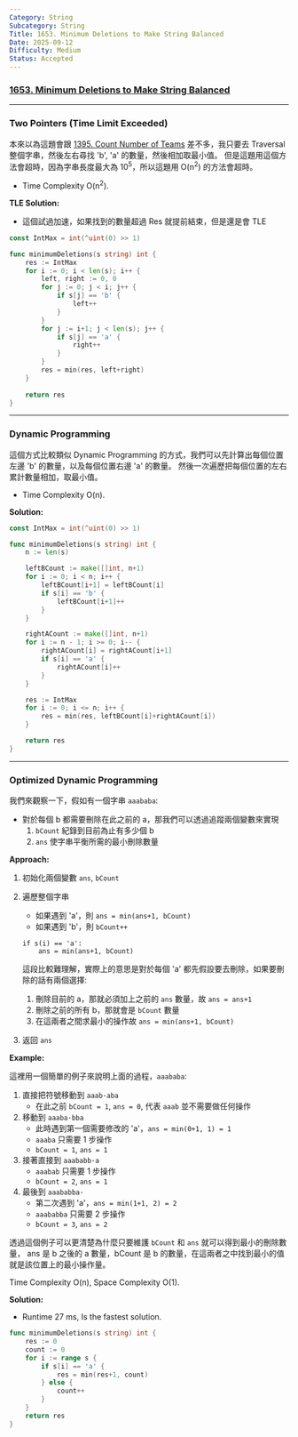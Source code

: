 ```yaml
---
Category: String
Subcategory: String
Title: 1653. Minimum Deletions to Make String Balanced
Date: 2025-09-12
Difficulty: Medium
Status: Accepted
---
```

### [1653. Minimum Deletions to Make String Balanced]

---

### Two Pointers (Time Limit Exceeded)

本來以為這題會跟 [1395. Count Number of Teams] 差不多，我只要去 Traversal 整個字串，然後左右尋找 'b', 'a' 的數量，然後相加取最小值。
但是這題用這個方法會超時，因為字串長度最大為 10<sup>5</sup>，所以這題用 O(n<sup>2</sup>) 的方法會超時。

-   Time Complexity O(n<sup>2</sup>).

**TLE Solution:**
-   這個試過加速，如果找到的數量超過 Res 就提前結束，但是還是會 TLE
```go
const IntMax = int(^uint(0) >> 1)

func minimumDeletions(s string) int {
    res := IntMax
    for i := 0; i < len(s); i++ {
        left, right := 0, 0
        for j := 0; j < i; j++ {
            if s[j] == 'b' {
                left++
            }
        }
        for j := i+1; j < len(s); j++ {
            if s[j] == 'a' {
                right++
            }
        }
        res = min(res, left+right)
    }
    
    return res
}
```

---

### Dynamic Programming

這個方式比較類似 Dynamic Programming 的方式，我們可以先計算出每個位置左邊 'b' 的數量，以及每個位置右邊 'a' 的數量。
然後一次遍歷把每個位置的左右累計數量相加，取最小值。

-   Time Complexity O(n).

**Solution:**
```go
const IntMax = int(^uint(0) >> 1)

func minimumDeletions(s string) int {
    n := len(s)

    leftBCount := make([]int, n+1)
    for i := 0; i < n; i++ {
        leftBCount[i+1] = leftBCount[i]
        if s[i] == 'b' {
            leftBCount[i+1]++
        }
    }

    rightACount := make([]int, n+1)
    for i := n - 1; i >= 0; i-- {
        rightACount[i] = rightACount[i+1]
        if s[i] == 'a' {
            rightACount[i]++
        }
    }

    res := IntMax
    for i := 0; i <= n; i++ {
        res = min(res, leftBCount[i]+rightACount[i])
    }

    return res
}
```

---

### Optimized Dynamic Programming

我們來觀察一下，假如有一個字串 `aaababa`:
-   對於每個 b 都需要刪除在此之前的 a，那我們可以透過追蹤兩個變數來實現
    1.  `bCount` 紀錄到目前為止有多少個 b
    2.  `ans` 使字串平衡所需的最小刪除數量

**Approach:**

1.  初始化兩個變數 `ans`, `bCount`
2.  遍歷整個字串
    -   如果遇到 'a'，則 `ans = min(ans+1, bCount)`
    -   如果遇到 'b'，則 `bCount++`

    ```
    if s(i) == 'a':
        ans = min(ans+1, bCount)
    ```
    這段比較難理解，實際上的意思是對於每個 'a' 都先假設要去刪除，如果要刪除的話有兩個選擇:
    1.  刪除目前的 a，那就必須加上之前的 `ans` 數量，故 `ans = ans+1`
    2.  刪除之前的所有 b，那就會是 `bCount` 數量
    3.  在這兩者之間求最小的操作故 `ans = min(ans+1, bCount)`
3.  返回 `ans`

**Example:**

這裡用一個簡單的例子來說明上面的過程，`aaababa`:

1.  直接把符號移動到 `aaab·aba`
    -   在此之前 `bCount = 1`, `ans = 0`, 代表 `aaab` 並不需要做任何操作
2.  移動到 `aaaba·bba`
    -   此時遇到第一個需要修改的 'a'，`ans = min(0+1, 1) = 1`
    -   `aaaba` 只需要 1 步操作
    -   `bCount = 1`, `ans = 1`
3.  接著直接到 `aaababb·a`
    -   `aaabab` 只需要 1 步操作
    -   `bCount = 2`, `ans = 1`
4.  最後到 `aaababba·`
    -   第二次遇到 'a'，`ans = min(1+1, 2) = 2`
    -   `aaababba` 只需要 2 步操作
    -   `bCount = 3`, `ans = 2`

透過這個例子可以更清楚為什麼只要維護 `bCount` 和 `ans` 就可以得到最小的刪除數量，
ans 是 b 之後的 a 數量，bCount 是 b 的數量，在這兩者之中找到最小的值就是該位置上的最小操作量。

Time Complexity O(n), Space Complexity O(1).

**Solution:**
-   Runtime 27 ms, Is the fastest solution.
```go
func minimumDeletions(s string) int {
    res := 0
    count := 0
    for i := range s {
        if s[i] == 'a' {
            res = min(res+1, count)
        } else {
            count++
        }
    }
    return res
}
```

[1653. Minimum Deletions to Make String Balanced]: https://leetcode.com/problems/minimum-deletions-to-make-string-balanced/
[1395. Count Number of Teams]: ./1395.Count_Number_of_Teams.md